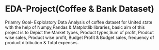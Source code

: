 # EDA-Project(Coffee & Bank Dataset)
Priamry Goal- Explolatory Data Analysis of coffee dataset for United state with the help of Numpy,Pandas & Matplotlib libraries, basic aim of this project is to Depict the Market types, Product types,Sum of profit, Prodcut wise sales, Product wise profit, Budget Profit & Budget sales, frequency of product ditribution & Total expenses.
